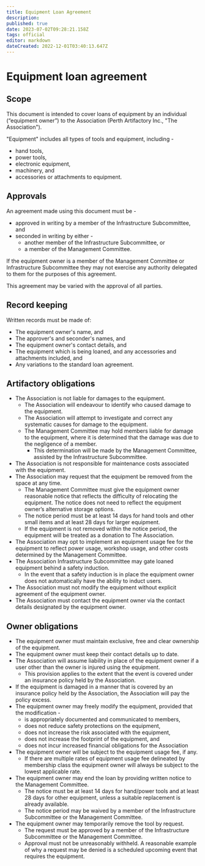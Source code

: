 ```yaml
---
title: Equipment Loan Agreement
description: 
published: true
date: 2023-07-02T09:28:21.158Z
tags: official
editor: markdown
dateCreated: 2022-12-01T03:40:13.647Z
---
```


# Equipment loan agreement

## Scope

This document is intended to cover loans of equipment by an individual (“equipment owner”) to the Association (Perth Artifactory Inc., "The Association").

"Equipment" includes all types of tools and equipment, including -

* hand tools,
* power tools,
* electronic equipment,
* machinery, and
* accessories or attachments to equipment.

## Approvals

An agreement made using this document must be -

* approved in writing by a member of the Infrastructure Subcommittee, and
* seconded in writing by either -
  * another member of the Infrastructure Subcommittee, or
  * a member of the Management Committee.

If the equipment owner is a member of the Management Committee or Infrastructure Subcommittee they may not exercise any authority delegated to them for the purposes of this agreement.

This agreement may be varied with the approval of all parties.

## Record keeping

Written records must be made of:

* The equipment owner's name, and
* The approver's and seconder's names, and
* The equipment owner's contact details, and
* The equipment which is being loaned, and any accessories and attachments included, and
* Any variations to the standard loan agreement.

## Artifactory obligations

* The Association is not liable for damages to the equipment. 
  * The Association will endeavour to identify who caused damage to the equipment. 
  * The Association will attempt to investigate and correct any systematic causes for damage to the equipment.
  * The Management Committee may hold members liable for damage to the equipment, where it is determined that the damage was due to the negligence of a member.
    * This determination will be made by the Management Committee, assisted by the Infrastructure Subcommittee.
* The Association is not responsible for maintenance costs associated with the equipment.
* The Association may request that the equipment be removed from the space at any time.
  * The Management Committee must give the equipment owner reasonable notice that reflects the difficulty of relocating the equipment. The notice does not need to reflect the equipment owner’s alternative storage options.
  * The notice period must be at least 14 days for hand tools and other small items and at least 28 days for larger equipment.
  * If the equipment is not removed within the notice period, the equipment will be treated as a donation to The Association.
* The Association may opt to implement an equipment usage fee for the equipment to reflect power usage, workshop usage, and other costs determined by the Management Committee.
* The Association Infrastructure Subcommittee may gate loaned equipment behind a safety induction.
  * In the event that a safety induction is in place the equipment owner does not automatically have the ability to induct users.
* The Association must not modify the equipment without explicit agreement of the equipment owner.
* The Association must contact the equipment owner via the contact details designated by the equipment owner.

## Owner obligations

* The equipment owner must maintain exclusive, free and clear ownership of the equipment.
* The equipment owner must keep their contact details up to date.
* The Association will assume liability in place of the equipment owner if a user other than the owner is injured using the equipment.
  * This provision applies to the extent that the event is covered under an insurance policy held by the Association.
* If the equipment is damaged in a manner that is covered by an insurance policy held by the Association, the Association will pay the policy excess.
* The equipment owner may freely modify the equipment, provided that the modification -
  * is appropriately documented and communicated to members,
  * does not reduce safety protections on the equipment,
  * does not increase the risk associated with the equipment,
  * does not increase the footprint of the equipment, and
  * does not incur increased financial obligations for the Association
* The equipment owner will be subject to the equipment usage fee, if any.
  * If there are multiple rates of equipment usage fee delineated by membership class the equipment owner will always be subject to the lowest applicable rate.
* The equipment owner may end the loan by providing written notice to the Management Committee.
  * The notice must be at least 14 days for hand/power tools and at least 28 days for other equipment, unless a suitable replacement is already available.
  * The notice period may be waived by a member of the Infrastructure Subcommittee or the Management Committee.
* The equipment owner may temporarily remove the tool by request.
  * The request must be approved by a member of the Infrastructure Subcommittee or the Management Committee.
  * Approval must not be unreasonably withheld. A reasonable example of why a request may be denied is a scheduled upcoming event that requires the equipment.
